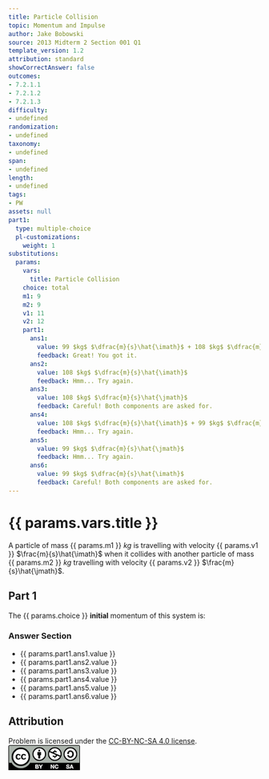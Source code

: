 ```yaml
---
title: Particle Collision
topic: Momentum and Impulse
author: Jake Bobowski
source: 2013 Midterm 2 Section 001 Q1
template_version: 1.2
attribution: standard
showCorrectAnswer: false
outcomes:
- 7.2.1.1
- 7.2.1.2
- 7.2.1.3
difficulty:
- undefined
randomization:
- undefined
taxonomy:
- undefined
span:
- undefined
length:
- undefined
tags:
- PW
assets: null
part1:
  type: multiple-choice
  pl-customizations:
    weight: 1
substitutions:
  params:
    vars:
      title: Particle Collision
    choice: total
    m1: 9
    m2: 9
    v1: 11
    v2: 12
    part1:
      ans1:
        value: 99 $kg$ $\dfrac{m}{s}\hat{\imath}$ + 108 $kg$ $\dfrac{m}{s}\hat{\jmath}$
        feedback: Great! You got it.
      ans2:
        value: 108 $kg$ $\dfrac{m}{s}\hat{\imath}$
        feedback: Hmm... Try again.
      ans3:
        value: 108 $kg$ $\dfrac{m}{s}\hat{\jmath}$
        feedback: Careful! Both components are asked for.
      ans4:
        value: 108 $kg$ $\dfrac{m}{s}\hat{\imath}$ + 99 $kg$ $\dfrac{m}{s}\hat{\jmath}$
        feedback: Hmm... Try again.
      ans5:
        value: 99 $kg$ $\dfrac{m}{s}\hat{\jmath}$
        feedback: Hmm... Try again.
      ans6:
        value: 99 $kg$ $\dfrac{m}{s}\hat{\imath}$
        feedback: Careful! Both components are asked for.
---
```

# {{ params.vars.title }}
A particle of mass {{ params.m1 }} $kg$ is travelling with velocity {{ params.v1 }} $\frac{m}{s}\hat{\imath}$ when it collides with another particle of mass {{ params.m2 }} $kg$ travelling with velocity {{ params.v2 }} $\frac{m}{s}\hat{\jmath}$.

## Part 1

The {{ params.choice }} **initial** momentum of this system is:

### Answer Section

- {{ params.part1.ans1.value }}
- {{ params.part1.ans2.value }}
- {{ params.part1.ans3.value }}
- {{ params.part1.ans4.value }}
- {{ params.part1.ans5.value }}
- {{ params.part1.ans6.value }}

## Attribution

Problem is licensed under the [CC-BY-NC-SA 4.0 license](https://creativecommons.org/licenses/by-nc-sa/4.0/).<br> ![The Creative Commons 4.0 license requiring attribution-BY, non-commercial-NC, and share-alike-SA license.](https://raw.githubusercontent.com/firasm/bits/master/by-nc-sa.png)